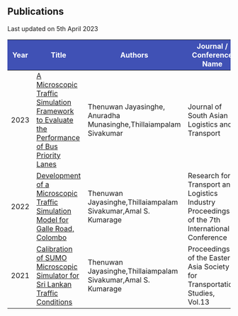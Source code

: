 ## Publications

<style>
table thead tr {
  background-color: #4051B5;
  color: #FFFFFF;
}
</style>


Last updated on 5th April 2023

| Year | Title                                                                                        | Authors                                                           | Journal / Conference Name                                                                     |
|------|----------------------------------------------------------------------------------------------|-------------------------------------------------------------------|-----------------------------------------------------------------------------------------------|
| 2023 | [A Microscopic Traffic Simulation Framework to Evaluate the Performance of Bus Priority Lanes](https://jsalt.sljol.info/articles/abstract/10.4038/jsalt.v3i1.57/) | Thenuwan Jayasinghe, Anuradha Munasinghe,Thillaiampalam Sivakumar | Journal of South Asian Logistics and Transport                                                |
| 2022 | [Development of a Microscopic Traffic Simulation Model for Galle Road, Colombo](https://www.researchgate.net/publication/366251502_Development_of_a_Microscopic_Traffic_Simulation_Model_for_Galle_Road_Colombo)                | Thenuwan Jayasinghe,Thillaiampalam Sivakumar,Amal S. Kumarage     | Research for Transport and Logistics Industry Proceedings of the 7th International Conference |
| 2021 | [Calibration of SUMO Microscopic Simulator for Sri Lankan Traffic Conditions](https://www.researchgate.net/publication/357162895_Calibration_of_SUMO_Microscopic_Simulator_for_Sri_Lankan_Traffic_Conditions)                  | Thenuwan Jayasinghe,Thillaiampalam Sivakumar,Amal S. Kumarage     | Proceedings of the Eastern Asia Society for Transportation Studies, Vol.13                    |